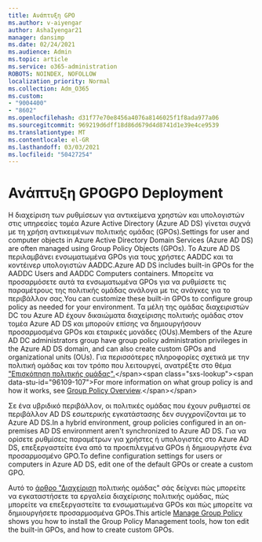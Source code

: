 ```yaml
---
title: Ανάπτυξη GPO
ms.author: v-aiyengar
author: AshaIyengar21
manager: dansimp
ms.date: 02/24/2021
ms.audience: Admin
ms.topic: article
ms.service: o365-administration
ROBOTS: NOINDEX, NOFOLLOW
localization_priority: Normal
ms.collection: Adm_O365
ms.custom:
- "9004400"
- "8602"
ms.openlocfilehash: d31f77e70e8456a4076a8146025f1f8ada977a06
ms.sourcegitcommit: 969219d6dff18d86d679d4d8741d1e39e4ce9539
ms.translationtype: MT
ms.contentlocale: el-GR
ms.lasthandoff: 03/03/2021
ms.locfileid: "50427254"
---
```

# <a name="gpo-deployment"></a><span data-ttu-id="96109-102">Ανάπτυξη GPO</span><span class="sxs-lookup"><span data-stu-id="96109-102">GPO Deployment</span></span>

<span data-ttu-id="96109-103">Η διαχείριση των ρυθμίσεων για αντικείμενα χρηστών και υπολογιστών στις υπηρεσίες τομέα Azure Active Directory (Azure AD DS) γίνεται συχνά με τη χρήση αντικειμένων πολιτικής ομάδας (GPOs).</span><span class="sxs-lookup"><span data-stu-id="96109-103">Settings for user and computer objects in Azure Active Directory Domain Services (Azure AD DS) are often managed using Group Policy Objects (GPOs).</span></span> <span data-ttu-id="96109-104">Το Azure AD DS περιλαμβάνει ενσωματωμένα GPOs για τους χρήστες AADDC και τα κοντέινερ υπολογιστών AADDC.</span><span class="sxs-lookup"><span data-stu-id="96109-104">Azure AD DS includes built-in GPOs for the AADDC Users and AADDC Computers containers.</span></span> <span data-ttu-id="96109-105">Μπορείτε να προσαρμόσετε αυτά τα ενσωματωμένα GPOs για να ρυθμίσετε τις παραμέτρους της πολιτικής ομάδας ανάλογα με τις ανάγκες για το περιβάλλον σας.</span><span class="sxs-lookup"><span data-stu-id="96109-105">You can customize these built-in GPOs to configure group policy as needed for your environment.</span></span> <span data-ttu-id="96109-106">Τα μέλη της ομάδας διαχειριστών DC του Azure AD έχουν δικαιώματα διαχείρισης πολιτικής ομάδας στον τομέα Azure AD DS και μπορούν επίσης να δημιουργήσουν προσαρμοσμένα GPOs και εταιρικές μονάδες (OUs).</span><span class="sxs-lookup"><span data-stu-id="96109-106">Members of the Azure AD DC administrators group have group policy administration privileges in the Azure AD DS domain, and can also create custom GPOs and organizational units (OUs).</span></span> <span data-ttu-id="96109-107">Για περισσότερες πληροφορίες σχετικά με την πολιτική ομάδας και τον τρόπο που λειτουργεί, ανατρέξτε στο θέμα ["Επισκόπηση πολιτικής ομάδας".](https://docs.microsoft.com/previous-versions/windows/it-pro/windows-server-2012-R2-and-2012/hh831791(v=ws.11))</span><span class="sxs-lookup"><span data-stu-id="96109-107">For more information on what group policy is and how it works, see [Group Policy Overview](https://docs.microsoft.com/previous-versions/windows/it-pro/windows-server-2012-R2-and-2012/hh831791(v=ws.11)).</span></span>

<span data-ttu-id="96109-108">Σε ένα υβριδικό περιβάλλον, οι πολιτικές ομάδας που έχουν ρυθμιστεί σε περιβάλλον AD DS εσωτερικής εγκατάστασης δεν συγχρονίζονται με το Azure AD DS.</span><span class="sxs-lookup"><span data-stu-id="96109-108">In a hybrid environment, group policies configured in an on-premises AD DS environment aren't synchronized to Azure AD DS.</span></span> <span data-ttu-id="96109-109">Για να ορίσετε ρυθμίσεις παραμέτρων για χρήστες ή υπολογιστές στο Azure AD DS, επεξεργαστείτε ένα από τα προεπιλεγμένα GPOs ή δημιουργήστε ένα προσαρμοσμένο GPO.</span><span class="sxs-lookup"><span data-stu-id="96109-109">To define configuration settings for users or computers in Azure AD DS, edit one of the default GPOs or create a custom GPO.</span></span>

<span data-ttu-id="96109-110">Αυτό το [άρθρο "Διαχείριση](https://docs.microsoft.com/azure/active-directory-domain-services/manage-group-policy) πολιτικής ομάδας" σάς δείχνει πώς μπορείτε να εγκαταστήσετε τα εργαλεία διαχείρισης πολιτικής ομάδας, πώς μπορείτε να επεξεργαστείτε τα ενσωματωμένα GPOs και πώς μπορείτε να δημιουργήσετε προσαρμοσμένα GPOs.</span><span class="sxs-lookup"><span data-stu-id="96109-110">This article [Manage Group Policy](https://docs.microsoft.com/azure/active-directory-domain-services/manage-group-policy) shows you how to install the Group Policy Management tools, how ton edit the built-in GPOs, and how to create custom GPOs.</span></span>

